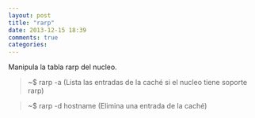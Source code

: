```yaml
---
layout: post
title: "rarp"
date: 2013-12-15 18:39
comments: true
categories: 
---
```

Manipula la tabla rarp del nucleo.

>~$ rarp -a (Lista las entradas de la caché si el nucleo tiene soporte rarp)

>~$ rarp -d hostname (Elimina una entrada de la caché)

